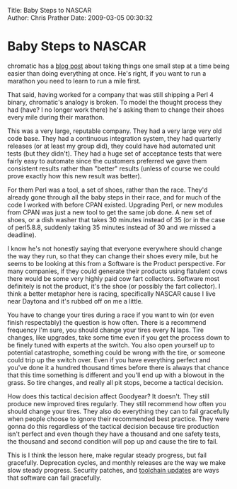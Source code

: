 Title: Baby Steps to NASCAR  
Author: Chris Prather
Date: 2009-03-05 00:30:32

# Baby Steps to NASCAR
chromatic has a <a href="http://www.modernperlbooks.com/mt/2009/03/the-relentless-progression-of-baby-steps.html">blog post</a> about taking things one small step at a time being easier than doing everything at once. He's right, if you want to run a marathon you need to learn to run a mile first.

That said, having worked for a company that was still shipping a Perl 4 binary, chromatic's analogy is broken. To model the thought process they had (have? I no longer work there) he's asking them to change their shoes every mile during their marathon.

This was a very large, reputable company. They had a very large very old code base. They had a continuous integration system, they had quarterly releases (or at least my group did), they could have had automated unit tests (but they didn't). They had a huge set of acceptance tests that were fairly easy to automate since the customers preferred we gave them consistent results rather than "better" results (unless of course we could prove exactly how this new result was better).

For them Perl was a tool, a set of shoes, rather than the race. They'd already gone through all the baby steps in their race, and for much of the code I worked with before CPAN existed. Upgrading Perl, or new modules from CPAN was just a new tool to get the same job done. A new set of shoes, or a dish washer that takes 30 minutes instead of 35 (or in the case of perl5.8.8, suddenly taking 35 minutes instead of 30 and we missed a deadline). 

I know he's not honestly saying that everyone everywhere should change the way they run, so that they can change their shoes every mile, but he seems to be looking at this from a Software is the Product perspective. For many companies, if they could generate their products using flatulent cows there would be some very highly paid cow fart collectors. Software most definitely is not the product, it's the shoe (or possibly the fart collector). I think a better metaphor here is racing, specifically NASCAR cause I live near Daytona and it's rubbed off on me a little.

You have to change your tires during a race if you want to win (or even finish respectably) the question is how often. There is a recommend frequency I'm sure, you should change your tires every N laps. Tire changes, like upgrades, take some time even if you get the process down to be finely tuned with experts at the switch. You also open yourself up to potential catastrophe, something could be wrong with the tire, or someone could trip up the switch over. Even if you have everything perfect and you've done it a hundred thousand times before there is always that chance that this time something is different and you'll end up with a blowout in the grass. So tire changes, and really all pit stops, become a tactical decision. 

How does this tactical decision affect Goodyear? It doesn't. They still produce new improved tires regularly. They still recommend how often you should change your tires. They also do everything they can to fail gracefully when people choose to ignore their recommended best practice. They were gonna do this regardless of the tactical decision because tire production isn't perfect and even though they have a thousand and one safety tests, the thousand and second condition will pop up and cause the tire to fail.

This is I think the lesson here, make regular steady progress, but fail gracefully. Deprecation cycles, and monthly releases are the way we make slow steady progress. Security patches, and [toolchain updates](http://use.perl.org/~acme/journal/38564) are ways that software can fail gracefully.
